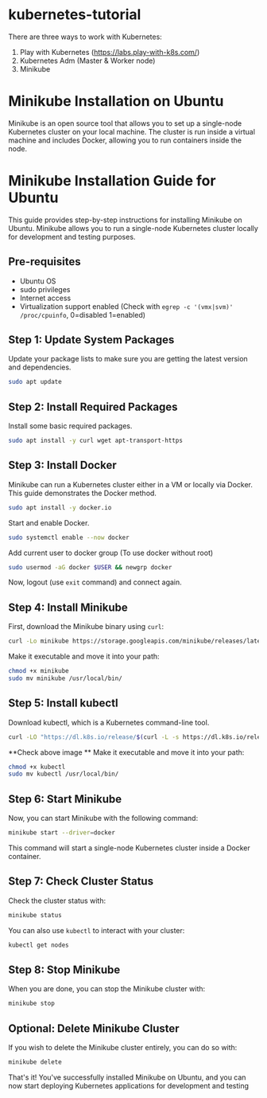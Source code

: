# kubernetes-tutorial
There are three ways to work with Kubernetes:<br>
1. Play with Kubernetes (https://labs.play-with-k8s.com/)
2. Kubernetes Adm (Master & Worker node)
3. Minikube

# Minikube Installation on Ubuntu
Minikube is an open source tool that allows you to set up a single-node Kubernetes cluster on your local machine. The cluster is run inside a virtual machine and includes Docker, allowing you to run containers inside the node.

# Minikube Installation Guide for Ubuntu

This guide provides step-by-step instructions for installing Minikube on Ubuntu. Minikube allows you to run a single-node Kubernetes cluster locally for development and testing purposes.

## Pre-requisites

* Ubuntu OS
* sudo privileges
* Internet access
* Virtualization support enabled (Check with `egrep -c '(vmx|svm)' /proc/cpuinfo`, 0=disabled 1=enabled) 

## Step 1: Update System Packages
Update your package lists to make sure you are getting the latest version and dependencies.

```bash
sudo apt update
```
## Step 2: Install Required Packages
Install some basic required packages.

```bash
sudo apt install -y curl wget apt-transport-https
```
## Step 3: Install Docker
Minikube can run a Kubernetes cluster either in a VM or locally via Docker. This guide demonstrates the Docker method.

```bash
sudo apt install -y docker.io
```

Start and enable Docker.

```bash
sudo systemctl enable --now docker
```

Add current user to docker group (To use docker without root)

```bash
sudo usermod -aG docker $USER && newgrp docker
```
Now, logout (use `exit` command) and connect again.

## Step 4: Install Minikube
First, download the Minikube binary using `curl`:

```bash
curl -Lo minikube https://storage.googleapis.com/minikube/releases/latest/minikube-linux-amd64
```

Make it executable and move it into your path:
```bash
chmod +x minikube
sudo mv minikube /usr/local/bin/
```

## Step 5: Install kubectl
Download kubectl, which is a Kubernetes command-line tool.

```bash
curl -LO "https://dl.k8s.io/release/$(curl -L -s https://dl.k8s.io/release/stable.txt)/bin/linux/amd64/kubectl"
```
**Check above image **
Make it executable and move it into your path:

```bash
chmod +x kubectl
sudo mv kubectl /usr/local/bin/
```

## Step 6: Start Minikube
Now, you can start Minikube with the following command:

```bash
minikube start --driver=docker
```

This command will start a single-node Kubernetes cluster inside a Docker container.

## Step 7: Check Cluster Status
Check the cluster status with:

```bash
minikube status
```
You can also use `kubectl` to interact with your cluster:

```bash
kubectl get nodes
```

## Step 8: Stop Minikube
When you are done, you can stop the Minikube cluster with:

```bash
minikube stop
```

## Optional: Delete Minikube Cluster
If you wish to delete the Minikube cluster entirely, you can do so with:

```bash
minikube delete
```

That's it! You've successfully installed Minikube on Ubuntu, and you can now start deploying Kubernetes applications for development and testing

